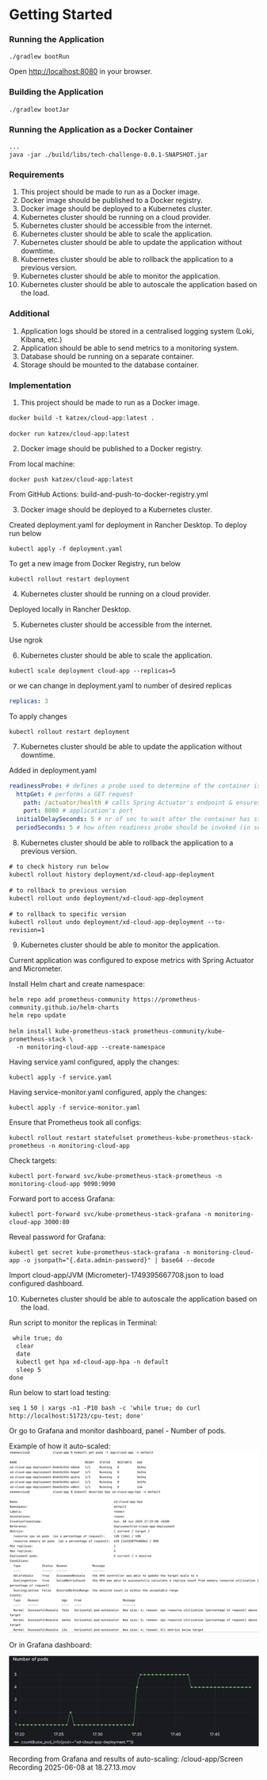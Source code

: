 # Getting Started

### Running the Application

```
./gradlew bootRun
```

Open [http://localhost:8080](http://localhost:8080) in your browser.

### Building the Application

```
./gradlew bootJar
```

### Running the Application as a Docker Container

```
...
java -jar ./build/libs/tech-challenge-0.0.1-SNAPSHOT.jar
```

### Requirements

1. This project should be made to run as a Docker image.
2. Docker image should be published to a Docker registry.
3. Docker image should be deployed to a Kubernetes cluster.
4. Kubernetes cluster should be running on a cloud provider.
5. Kubernetes cluster should be accessible from the internet.
6. Kubernetes cluster should be able to scale the application.
7. Kubernetes cluster should be able to update the application without downtime.
8. Kubernetes cluster should be able to rollback the application to a previous version.
9. Kubernetes cluster should be able to monitor the application.
10. Kubernetes cluster should be able to autoscale the application based on the load.

### Additional
1. Application logs should be stored in a centralised logging system (Loki, Kibana, etc.)
2. Application should be able to send metrics to a monitoring system.
3. Database should be running on a separate container.
4. Storage should be mounted to the database container.


### Implementation
1. This project should be made to run as a Docker image.
```shell
docker build -t katzex/cloud-app:latest .

docker run katzex/cloud-app:latest
```
2. Docker image should be published to a Docker registry.

From local machine:
```shell
docker push katzex/cloud-app:latest
```
From GitHub Actions: build-and-push-to-docker-registry.yml 

3. Docker image should be deployed to a Kubernetes cluster.

Created deployment.yaml for deployment in Rancher Desktop. To deploy run below

```shell
kubectl apply -f deployment.yaml
```
To get a new image from Docker Registry, run below

```shell
kubectl rollout restart deployment 
 ```

4. Kubernetes cluster should be running on a cloud provider.

Deployed locally in Rancher Desktop.

5. Kubernetes cluster should be accessible from the internet.

Use ngrok

6. Kubernetes cluster should be able to scale the application.

```shell
kubectl scale deployment cloud-app --replicas=5
 ```
or we can change in deployment.yaml to number of desired replicas

```yaml
replicas: 3 
 ```
To apply changes 

```shell
kubectl rollout restart deployment 
 ```

7. Kubernetes cluster should be able to update the application without downtime.

Added in deployment.yaml
```yaml
readinessProbe: # defines a probe used to determine of the container is up & running
  httpGet: # performs a GET request
    path: /actuator/health # calls Spring Actuator's endpoint & ensures pods are up and running, before deleting the old one
    port: 8080 # application's port
  initialDelaySeconds: 5 # nr of sec to wait after the container has started before the probes are invoked
  periodSeconds: 5 # how often readiness probe should be invoked (in sec)
 ```

8. Kubernetes cluster should be able to rollback the application to a previous version.

```shell
# to check history run below
kubectl rollout history deployment/xd-cloud-app-deployment 

# to rollback to previous version
kubectl rollout undo deployment/xd-cloud-app-deployment

# to rollback to specific version
kubectl rollout undo deployment/xd-cloud-app-deployment --to-revision=1
 ```

9. Kubernetes cluster should be able to monitor the application.

Current application was configured to expose metrics with Spring Actuator and Micrometer. 

Install Helm chart and create namespace:
```shell
helm repo add prometheus-community https://prometheus-community.github.io/helm-charts
helm repo update

helm install kube-prometheus-stack prometheus-community/kube-prometheus-stack \
  -n monitoring-cloud-app --create-namespace
```

Having service.yaml configured, apply the changes:
```shell
kubectl apply -f service.yaml
 ```
Having service-monitor.yaml configured, apply the changes:
```shell
kubectl apply -f service-monitor.yaml
 ```

Ensure that Prometheus took all configs:
```shell
kubectl rollout restart statefulset prometheus-kube-prometheus-stack-prometheus -n monitoring-cloud-app
 ```
Check targets:
```shell
kubectl port-forward svc/kube-prometheus-stack-prometheus -n monitoring-cloud-app 9090:9090
 ```
Forward port to access Grafana:
```shell
kubectl port-forward svc/kube-prometheus-stack-grafana -n monitoring-cloud-app 3000:80
 ```
Reveal password for Grafana:
```shell
kubectl get secret kube-prometheus-stack-grafana -n monitoring-cloud-app -o jsonpath="{.data.admin-password}" | base64 --decode
 ```

Import cloud-app/JVM (Micrometer)-1749395667708.json to load configured dashboard.

10. Kubernetes cluster should be able to autoscale the application based on the load.

Run script to monitor the replicas in Terminal:

```shell
 while true; do                                        
  clear
  date
  kubectl get hpa xd-cloud-app-hpa -n default
  sleep 5
done 
```

Run below to start load testing:
```shell
seq 1 50 | xargs -n1 -P10 bash -c 'while true; do curl http://localhost:51723/cpu-test; done'
```
Or go to Grafana and monitor dashboard, panel - Number of pods.

Example of how it auto-scaled:
![img.png](img.png)

Or in Grafana dashboard:

![img_1.png](img_1.png)

Recording from Grafana and results of auto-scaling: /cloud-app/Screen Recording 2025-06-08 at 18.27.13.mov



